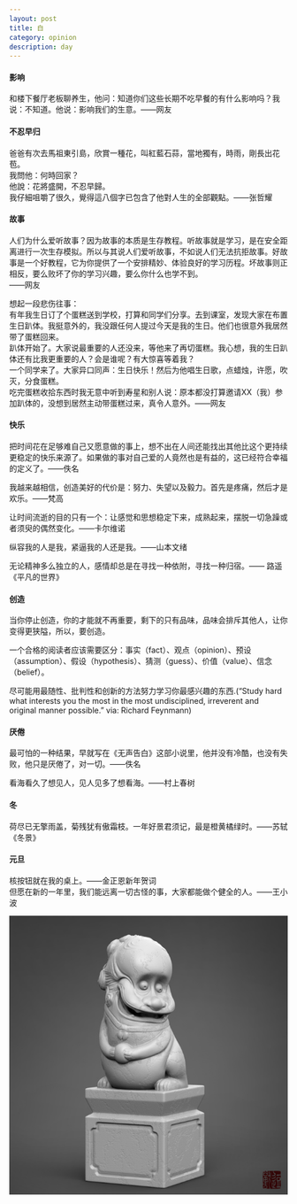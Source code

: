```yaml
---
layout: post
title: 白
category: opinion
description: day
---
```


#### 影响
和楼下餐厅老板聊养生，他问：知道你们这些长期不吃早餐的有什么影响吗？我说：不知道。他说：影响我们的生意。——网友

#### 不忍早归
爸爸有次去馬祖東引島，欣賞一種花，叫紅藍石蒜，當地獨有，時雨，剛長出花苞。<br> 
我問他：何時回家？<br> 
他說：花將盛開，不忍早歸。<br> 
我仔細咀嚼了很久，覺得這八個字已包含了他對人生的全部觀點。——张哲耀

#### 故事

人们为什么爱听故事？因为故事的本质是生存教程。听故事就是学习，是在安全距离进行一次生存模拟。所以与其说人们爱听故事，不如说人们无法抗拒故事。好故事是一个好教程，它为你提供了一个安排精妙、体验良好的学习历程。坏故事则正相反，要么败坏了你的学习兴趣，要么你什么也学不到。<br> ——网友

想起一段悲伤往事：<br> 
有年我生日订了个蛋糕送到学校，打算和同学们分享。去到课室，发现大家在布置生日趴体。我挺意外的，我没跟任何人提过今天是我的生日。他们也很意外我居然带了蛋糕回来。<br> 
趴体开始了。大家说最重要的人还没来，等他来了再切蛋糕。我心想，我的生日趴体还有比我更重要的人？会是谁呢？有大惊喜等着我？<br> 
一个同学来了。大家异口同声：生日快乐！然后为他唱生日歌，点蜡烛，许愿，吹灭，分食蛋糕。<br> 
吃完蛋糕收拾东西时我无意中听到寿星和别人说：原本都没打算邀请XX（我）参加趴体的，没想到居然主动带蛋糕过来，真令人意外。——网友

#### 快乐

把时间花在足够难自己又愿意做的事上，想不出在人间还能找出其他比这个更持续更稳定的快乐来源了。如果做的事对自己爱的人竟然也是有益的，这已经符合幸福的定义了。——佚名<br> 

我越来越相信，创造美好的代价是：努力、失望以及毅力。首先是疼痛，然后才是欢乐。——梵高

让时间流逝的目的只有一个：让感觉和思想稳定下来，成熟起来，摆脱一切急躁或者须臾的偶然变化。——卡尔维诺

纵容我的人是我，紧逼我的人还是我。——山本文绪

无论精神多么独立的人，感情却总是在寻找一种依附，寻找一种归宿。—— 路遥《平凡的世界》

#### 创造

当你停止创造，你的才能就不再重要，剩下的只有品味，品味会排斥其他人，让你变得更狭隘，所以，要创造。

一个合格的阅读者应该需要区分：事实（fact）、观点（opinion）、预设（assumption）、假设（hypothesis）、猜测（guess）、价值（value）、信念（belief）。


尽可能用最随性、批判性和创新的方法努力学习你最感兴趣的东西.(“Study hard what interests you the most in the most undisciplined, irreverent and original manner possible.” via: Richard Feynmann)


#### 厌倦

最可怕的一种结果，早就写在《无声告白》这部小说里，他并没有冷酷，也没有失败，他只是厌倦了，对一切。——佚名

看海看久了想见人，见人见多了想看海。——村上春树


#### 冬

荷尽已无擎雨盖，菊残犹有傲霜枝。一年好景君须记，最是橙黄橘绿时。——苏轼《冬景》


#### 元旦

核按钮就在我的桌上。——金正恩新年贺词<br> 
但愿在新的一年里，我们能远离一切古怪的事，大家都能做个健全的人。——王小波


<div id="transform1">
<div class="inner">
<img src="/images/lion.jpg" alt="Nature">
</div>
</div>





